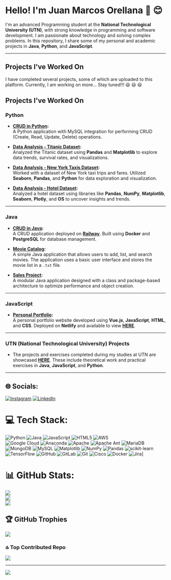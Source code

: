 # Hello! I'm Juan Marcos Orellana 👋 😊

I'm an advanced Programming student at the **National Technological University (UTN)**, with strong knowledge in programming and software development. I am passionate about technology and solving complex problems. In this repository, I share some of my personal and academic projects in **Java**, **Python**, and **JavaScript**.

---

## Projects I've Worked On

I have completed several projects, some of which are uploaded to this platform. Currently, I am working on more... Stay tuned!!! 😃 😃 😃

## Projects I've Worked On

### Python
- **[CRUD in Python](https://github.com/juanmarcoso/CRUD-Python):**  
  A Python application with MySQL integration for performing CRUD (Create, Read, Update, Delete) operations.  

- **[Data Analysis - Titanic Dataset](https://github.com/juanmarcoso/Titanic-dataset-analysis):**  
  Analyzed the Titanic dataset using **Pandas** and **Matplotlib** to explore data trends, survival rates, and visualizations.  

- **[Data Analysis - New York Taxis Dataset](https://github.com/juanmarcoso/TaxisNY-dataset-analysis):**  
  Worked with a dataset of New York taxi trips and fares. Utilized **Seaborn**, **Pandas**, and **Python** for data exploration and visualization.  

- **[Data Analysis - Hotel Dataset](https://github.com/juanmarcoso/Data_Analysis_Hotel/blob/main/AnalysisHotel.ipynb):**  
  Analyzed a hotel dataset using libraries like **Pandas**, **NumPy**, **Matplotlib**, **Seaborn**, **Plotly**, and **OS** to uncover insights and trends.  

---

### Java
- **[CRUD in Java](https://github.com/juanmarcoso/Java-Railway-CRUD-a-rest):**  
  A CRUD application deployed on **[Railway](https://java-railway-crud-a-rest-production.up.railway.app/productos)**. Built using **Docker** and **PostgreSQL** for database management.  

- **[Movie Catalog](https://github.com/juanmarcoso/CatalogoPeliculas):**  
  A simple Java application that allows users to add, list, and search movies. The application uses a basic user interface and stores the movie list in a `.txt` file.  

- **[Sales Project](https://github.com/juanmarcoso/VentasEnJava/blob/main/README.md):**  
  A modular Java application designed with a class and package-based architecture to optimize performance and object creation.  

---

### JavaScript
- **[Personal Portfolio](https://github.com/juanmarcoso/Portafolio-Web-2):**  
  A personal portfolio website developed using **Vue.js**, **JavaScript**, **HTML**, and **CSS**. Deployed on **Netlify** and available to view **[HERE](https://portafoliovue-juan-orellana.netlify.app/)**.  

---

### UTN (National Technological University) Projects
- The projects and exercises completed during my studies at UTN are showcased **[HERE](https://github.com/juanmarcoso/Tec-SegundoSemestre)**. These include theoretical work and practical exercises in **Java**, **JavaScript**, and **Python**.

---

## 🌐 Socials:
[![Instagram](https://img.shields.io/badge/Instagram-%23E4405F.svg?logo=Instagram&logoColor=white)](https://instagram.com/@juanmarcoso) [![LinkedIn](https://img.shields.io/badge/LinkedIn-%230077B5.svg?logo=linkedin&logoColor=white)](https://linkedin.com/in/https://www.linkedin.com/in/juan-marcos-orellana-35a308168?utm_source=share&utm_campaign=share_via&utm_content=profile&utm_medium=android_app) 

# 💻 Tech Stack:
 ![Python](https://img.shields.io/badge/python-3670A0?style=for-the-badge&logo=python&logoColor=ffdd54) 
 ![Java](https://img.shields.io/badge/java-%23ED8B00.svg?style=for-the-badge&logo=openjdk&logoColor=white) 
 ![JavaScript](https://img.shields.io/badge/javascript-%23323330.svg?style=for-the-badge&logo=javascript&logoColor=%23F7DF1E) 
 ![HTML5](https://img.shields.io/badge/html5-%23E34F26.svg?style=for-the-badge&logo=html5&logoColor=white) 
 ![AWS](https://img.shields.io/badge/AWS-%23FF9900.svg?style=for-the-badge&logo=amazon-aws&logoColor=white)   
 ![Google Cloud](https://img.shields.io/badge/GoogleCloud-%234285F4.svg?style=for-the-badge&logo=google-cloud&logoColor=white) 
 ![Anaconda](https://img.shields.io/badge/Anaconda-%2344A833.svg?style=for-the-badge&logo=anaconda&logoColor=white) 
 ![Apache](https://img.shields.io/badge/apache-%23D42029.svg?style=for-the-badge&logo=apache&logoColor=white) 
 ![Apache Ant](https://img.shields.io/badge/Apache%20Ant-A81C7D?style=for-the-badge&logo=Apache%20Ant&logoColor=white) 
 ![MariaDB](https://img.shields.io/badge/MariaDB-003545?style=for-the-badge&logo=mariadb&logoColor=white) 
 ![MongoDB](https://img.shields.io/badge/MongoDB-%234ea94b.svg?style=for-the-badge&logo=mongodb&logoColor=white) 
 ![MySQL](https://img.shields.io/badge/mysql-4479A1.svg?style=for-the-badge&logo=mysql&logoColor=white) 
 ![Matplotlib](https://img.shields.io/badge/Matplotlib-%23ffffff.svg?style=for-the-badge&logo=Matplotlib&logoColor=black) 
 ![NumPy](https://img.shields.io/badge/numpy-%23013243.svg?style=for-the-badge&logo=numpy&logoColor=white) 
 ![Pandas](https://img.shields.io/badge/pandas-%23150458.svg?style=for-the-badge&logo=pandas&logoColor=white) 
 ![scikit-learn](https://img.shields.io/badge/scikit--learn-%23F7931E.svg?style=for-the-badge&logo=scikit-learn&logoColor=white) 
 ![TensorFlow](https://img.shields.io/badge/TensorFlow-%23FF6F00.svg?style=for-the-badge&logo=TensorFlow&logoColor=white) 
 ![GitHub](https://img.shields.io/badge/github-%23121011.svg?style=for-the-badge&logo=github&logoColor=white) 
 ![GitLab](https://img.shields.io/badge/gitlab-%23181717.svg?style=for-the-badge&logo=gitlab&logoColor=white) 
 ![Git](https://img.shields.io/badge/git-%23F05033.svg?style=for-the-badge&logo=git&logoColor=white) 
 ![Cisco](https://img.shields.io/badge/cisco-%23049fd9.svg?style=for-the-badge&logo=cisco&logoColor=black) 
 ![Docker](https://img.shields.io/badge/docker-%230db7ed.svg?style=for-the-badge&logo=docker&logoColor=white) 
 ![Jira](https://img.shields.io/badge/jira-%230A0FFF.svg?style=for-the-badge&logo=jira&logoColor=white)]

# 📊 GitHub Stats:
![](https://github-readme-stats.vercel.app/api?username=juanmarcoso&theme=solarized-dark&hide_border=false&include_all_commits=true&count_private=true)<br/>
![](https://github-readme-streak-stats.herokuapp.com/?user=juanmarcoso&theme=solarized-dark&hide_border=false)<br/>
![](https://github-readme-stats.vercel.app/api/top-langs/?username=juanmarcoso&theme=solarized-dark&hide_border=false&include_all_commits=true&count_private=true&layout=compact)


## 🏆 GitHub Trophies
![](https://github-profile-trophy.vercel.app/?username=juanmarcoso&theme=dracula&no-frame=true&no-bg=false&margin-w=4)

### 🔝 Top Contributed Repo
![](https://github-contributor-stats.vercel.app/api?username=juanmarcoso&limit=5&theme=dark&combine_all_yearly_contributions=true)

---
[![](https://visitcount.itsvg.in/api?id=juanmarcoso&icon=0&color=0)](https://visitcount.itsvg.in)



